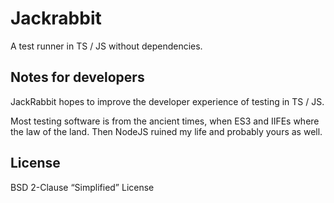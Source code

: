 # Jackrabbit

A test runner in TS / JS without dependencies.

## Notes for developers

JackRabbit hopes to improve the developer experience of testing in TS / JS.

Most testing software is from the ancient times, when ES3 and IIFEs where the law of the land. Then NodeJS ruined my life and probably yours as well.

## License

BSD 2-Clause “Simplified” License
